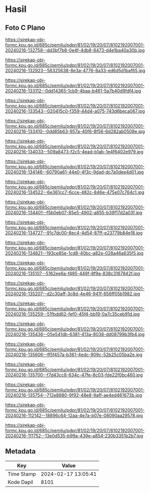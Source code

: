 # Hasil

## Foto C Plano

https://sirekap-obj-formc.kpu.go.id/685c/pemilu/pdpr/81/02/19/20/07/8102192007001-20240216-132758--dd3bf7b8-0e4f-4db8-8473-d4e1ba40a30b.jpg

https://sirekap-obj-formc.kpu.go.id/685c/pemilu/pdpr/81/02/19/20/07/8102192007001-20240216-132923--56325638-8e3a-4776-8a33-ed6d5d1baf65.jpg

https://sirekap-obj-formc.kpu.go.id/685c/pemilu/pdpr/81/02/19/20/07/8102192007001-20240216-133112--0dd14365-1cb9-4baa-b461-5a7b40d9fdf4.jpg

https://sirekap-obj-formc.kpu.go.id/685c/pemilu/pdpr/81/02/19/20/07/8102192007001-20240216-133543--020415c0-f359-44d4-a075-743d6beca067.jpg

https://sirekap-obj-formc.kpu.go.id/685c/pemilu/pdpr/81/02/19/20/07/8102192007001-20240216-133410--0dd85b63-957a-40f6-8f56-6d282ab0508e.jpg

https://sirekap-obj-formc.kpu.go.id/685c/pemilu/pdpr/81/02/19/20/07/8102192007001-20240216-134033--509a8473-f2c5-4ead-b1ab-1e4f6402e979.jpg

https://sirekap-obj-formc.kpu.go.id/685c/pemilu/pdpr/81/02/19/20/07/8102192007001-20240216-134146--60790a61-44e0-4f3c-9dad-dc7a0dee4d01.jpg

https://sirekap-obj-formc.kpu.go.id/685c/pemilu/pdpr/81/02/19/20/07/8102192007001-20240216-134522--6e361cc7-6cce-482c-846e-475e07c764c1.jpg

https://sirekap-obj-formc.kpu.go.id/685c/pemilu/pdpr/81/02/19/20/07/8102192007001-20240216-134401--f5b0eb07-85e5-4902-a855-b39f17d2a03f.jpg

https://sirekap-obj-formc.kpu.go.id/685c/pemilu/pdpr/81/02/19/20/07/8102192007001-20240216-134727--91c7dc00-8ec4-4d54-87ff-e23779b84e18.jpg

https://sirekap-obj-formc.kpu.go.id/685c/pemilu/pdpr/81/02/19/20/07/8102192007001-20240216-134821--193ce85e-1cd8-40bc-a82e-028a46a635f5.jpg

https://sirekap-obj-formc.kpu.go.id/685c/pemilu/pdpr/81/02/19/20/07/8102192007001-20240216-135107--5162ee6a-f485-449f-8f9a-838c3167842f.jpg

https://sirekap-obj-formc.kpu.go.id/685c/pemilu/pdpr/81/02/19/20/07/8102192007001-20240216-135207--d2c30aff-3c8d-4e46-941f-656ff05b1982.jpg

https://sirekap-obj-formc.kpu.go.id/685c/pemilu/pdpr/81/02/19/20/07/8102192007001-20240216-135259--51fbdd62-fef0-45f4-bb19-0a7c35ceb91d.jpg

https://sirekap-obj-formc.kpu.go.id/685c/pemilu/pdpr/81/02/19/20/07/8102192007001-20240216-135436--05e541db-6381-413a-8038-dd08799b3fb4.jpg

https://sirekap-obj-formc.kpu.go.id/685c/pemilu/pdpr/81/02/19/20/07/8102192007001-20240216-135606--ff5f457a-b361-4edc-909c-52b25c05ba2e.jpg

https://sirekap-obj-formc.kpu.go.id/685c/pemilu/pdpr/81/02/19/20/07/8102192007001-20240216-135700--f7d43cc8-634c-47fe-8c03-fde22f0bc460.jpg

https://sirekap-obj-formc.kpu.go.id/685c/pemilu/pdpr/81/02/19/20/07/8102192007001-20240216-135754--712e8880-9f92-48e8-9aff-ae4ed461673b.jpg

https://sirekap-obj-formc.kpu.go.id/685c/pemilu/pdpr/81/02/19/20/07/8102192007001-20240216-112142--18896c64-12aa-4e7a-b07e-08090aa29578.jpg

https://sirekap-obj-formc.kpu.go.id/685c/pemilu/pdpr/81/02/19/20/07/8102192007001-20240216-111752--13e0d535-b99a-439e-a854-230b3351b2b7.jpg


## Metadata

| Key        | Value               |
| ---------- | ------------------- |
| Time Stamp | 2024-02-17 13:05:41 |
| Kode Dapil | 8101                |



